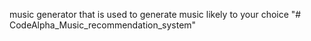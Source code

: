 music generator that is used to generate music likely  to your choice
"# CodeAlpha_Music_recommendation_system" 
